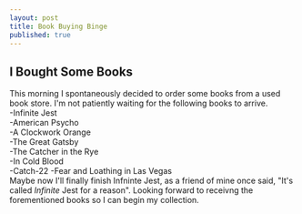 ```yaml
---
layout: post
title: Book Buying Binge
published: true
---
```

## I Bought Some Books
This morning I spontaneously decided to order some books from a used book store. I'm not patiently waiting for the following books to arrive.    
-Infinite Jest   
-American Psycho    
-A Clockwork Orange   
-The Great Gatsby    
-The Catcher in the Rye   
-In Cold Blood   
-Catch-22
-Fear and Loathing in Las Vegas    
Maybe now I'll finally finish Infninte Jest, as a friend of mine once said, "It's called _Infinite_ Jest for a reason". Looking forward to receivng the forementioned books so I can begin my collection.
